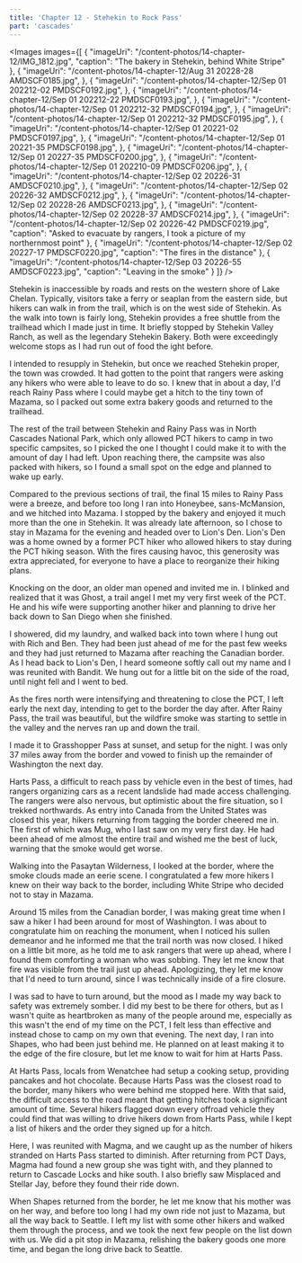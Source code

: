 ```yaml
---
title: 'Chapter 12 - Stehekin to Rock Pass'
part: 'cascades'
---
```


<script lang="ts">
import Images from '$lib/components/Images.svelte';
</script>

<Images images={[
{
"imageUri": "/content-photos/14-chapter-12/IMG_1812.jpg",
"caption": "The bakery in Stehekin, behind White Stripe"
},
{
"imageUri": "/content-photos/14-chapter-12/Aug 31 20228-28 AMDSCF0185.jpg",
},
{
"imageUri": "/content-photos/14-chapter-12/Sep 01 202212-02 PMDSCF0192.jpg",
},
{
"imageUri": "/content-photos/14-chapter-12/Sep 01 202212-22 PMDSCF0193.jpg",
},
{
"imageUri": "/content-photos/14-chapter-12/Sep 01 202212-32 PMDSCF0194.jpg",
},
{
"imageUri": "/content-photos/14-chapter-12/Sep 01 202212-32 PMDSCF0195.jpg",
},
{
"imageUri": "/content-photos/14-chapter-12/Sep 01 20221-02 PMDSCF0197.jpg",
},
{
"imageUri": "/content-photos/14-chapter-12/Sep 01 20221-35 PMDSCF0198.jpg",
},
{
"imageUri": "/content-photos/14-chapter-12/Sep 01 20227-35 PMDSCF0200.jpg",
},
{
"imageUri": "/content-photos/14-chapter-12/Sep 01 202210-09 PMDSCF0206.jpg",
},
{
"imageUri": "/content-photos/14-chapter-12/Sep 02 20226-31 AMDSCF0210.jpg",
},
{
"imageUri": "/content-photos/14-chapter-12/Sep 02 20226-32 AMDSCF0212.jpg",
},
{
"imageUri": "/content-photos/14-chapter-12/Sep 02 20228-26 AMDSCF0213.jpg",
},
{
"imageUri": "/content-photos/14-chapter-12/Sep 02 20228-37 AMDSCF0214.jpg",
},
{
"imageUri": "/content-photos/14-chapter-12/Sep 02 20226-42 PMDSCF0219.jpg",
"caption": "Asked to evacuate by rangers, I took a picture of my northernmost point"
},
{
"imageUri": "/content-photos/14-chapter-12/Sep 02 20227-17 PMDSCF0220.jpg",
"caption": "The fires in the distance"
},
{
"imageUri": "/content-photos/14-chapter-12/Sep 03 20226-55 AMDSCF0223.jpg",
"caption": "Leaving in the smoke"
}
]} />

Stehekin is inaccessible by roads and rests on the western shore of Lake Chelan. Typically, visitors take a ferry or
seaplan from the eastern side, but hikers can walk in from the trail, which is on the west side of Stehekin. As the walk
into town is fairly long, Stehekin provides a free shuttle from the trailhead which I made just in time. It briefly
stopped by Stehekin Valley Ranch, as well as the legendary Stehekin Bakery. Both were exceedingly welcome stops as I had
run out of food the ight before.

I intended to resupply in Stehekin, but once we reached Stehekin proper, the town was crowded. It had gotten to the
point that rangers were asking any hikers who were able to leave to do so. I knew that in about a day, I'd reach Rainy
Pass where I could maybe get a hitch to the tiny town of Mazama, so I packed out some extra bakery goods and returned to
the trailhead.

The rest of the trail between Stehekin and Rainy Pass was in North Cascades National Park, which only allowed PCT hikers
to camp in two specific campsites, so I picked the one I thought I could make it to with the amount of day I had left.
Upon reaching there, the campsite was also packed with hikers, so I found a small spot on the edge and planned to wake
up early.

Compared to the previous sections of trail, the final 15 miles to Rainy Pass were a breeze, and before too long I ran
into Honeybee, sans-McMansion, and we hitched into Mazama. I stopped by the bakery and enjoyed it much more than the one
in Stehekin. It was already late afternoon, so I chose to stay in Mazama for the evening and headed over to Lion's Den.
Lion's Den was a home owned by a former PCT hiker who allowed hikers to stay during the PCT hiking season. With the
fires causing havoc, this generosity was extra appreciated, for everyone to have a place to reorganize their hiking
plans.

Knocking on the door, an older man opened and invited me in. I blinked and realized that it was Ghost, a trail angel I
met my very first week of the PCT. He and his wife were supporting another hiker and planning to drive her back down to
San Diego when she finished.

I showered, did my laundry, and walked back into town where I hung out with Rich and Ben. They had been just ahead of me
for the past few weeks and they had just returned to Mazama after reaching the Canadian border. As I head back to Lion's
Den, I heard someone softly call out my name and I was reunited with Bandit. We hung out for a little bit on the side of
the road, until night fell and I went to bed.

As the fires north were intensifying and threatening to close the PCT, I left early the next day, intending to get to
the border the day after. After Rainy Pass, the trail was beautiful, but the wildfire smoke was starting to settle in
the valley and the nerves ran up and down the trail.

I made it to Grasshopper Pass at sunset, and setup for the night. I was only 37 miles away from the border and vowed to
finish up the remainder of Washington the next day.

Harts Pass, a difficult to reach pass by vehicle even in the best of times, had rangers organizing cars as a recent
landslide had made access challenging. The rangers were also nervous, but optimistic about the fire situation, so I
trekked northwards. As entry into Canada from the United States was closed this year, hikers returning from tagging the
border cheered me in. The first of which was Mug, who I last saw on my very first day. He had been ahead of me almost
the entire trail and wished me the best of luck, warning that the smoke would get worse.

Walking into the Pasaytan Wilderness, I looked at the border, where the smoke clouds made an eerie scene. I
congratulated a few more hikers I knew on their way back to the border, including White Stripe who decided not to stay
in Mazama.

Around 15 miles from the Canadian border, I was making great time when I saw a hiker I had been around for most of
Washington. I was about to congratulate him on reaching the monument, when I noticed his sullen demeanor and he informed
me that the trail north was now closed. I hiked on a little bit more, as he told me to ask rangers that were up ahead,
where I found them comforting a woman who was sobbing. They let me know that fire was visible from the trail just up
ahead. Apologizing, they let me know that I'd need to turn around, since I was technically inside of a fire closure.

I was sad to have to turn around, but the mood as I made my way back to safety was extremely somber. I did my best to be
there for others, but as I wasn't quite as heartbroken as many of the people around me, especially as this wasn't the
end of my time on the PCT, I felt less than effective and instead chose to camp on my own that evening. The next day, I
ran into Shapes, who had been just behind me. He planned on at least making it to the edge of the fire closure, but let
me know to wait for him at Harts Pass.

At Harts Pass, locals from Wenatchee had setup a cooking setup, providing pancakes and hot chocolate. Because Harts Pass
was the closest road to the border, many hikers who were behind me stopped here. With that said, the difficult access to
the road meant that getting hitches took a significant amount of time. Several hikers flagged down every offroad vehicle
they could find that was willing to drive hikers down from Harts Pass, while I kept a list of hikers and the order they
signed up for a hitch.

Here, I was reunited with Magma, and we caught up as the number of hikers stranded on Harts Pass started to diminish.
After returning from PCT Days, Magma had found a new group she was tight with, and they planned to return to Cascade
Locks and hike south. I also briefly saw Misplaced and Stellar Jay, before they found their ride down.

When Shapes returned from the border, he let me know that his mother was on her way, and before too long I had my own
ride not just to Mazama, but all the way back to Seattle. I left my list with some other hikers and walked them through
the process, and we took the next few people on the list down with us. We did a pit stop in Mazama, relishing the bakery
goods one more time, and began the long drive back to Seattle.
